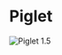 # Piglet

![Piglet 1.5](https://github.com/iotmodules/Piglet/blob/master/Hardware/Images/Piglet_v_1_5_8.jpg?raw=true "Piglet v1.5")

